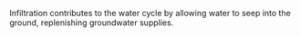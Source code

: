 Infiltration contributes to the water cycle by allowing water to seep into the ground, replenishing groundwater supplies.